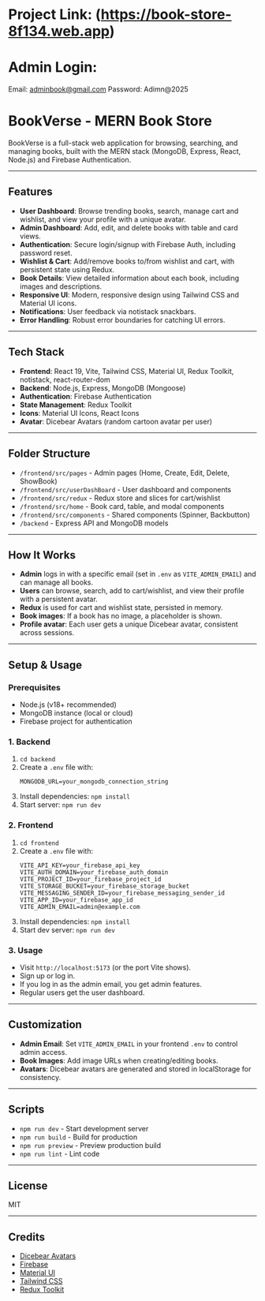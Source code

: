 # Project Link: (https://book-store-8f134.web.app)

# Admin Login:

Email: adminbook@gmail.com
Password: Adimn@2025

# BookVerse - MERN Book Store

BookVerse is a full-stack web application for browsing, searching, and managing books, built with the MERN stack (MongoDB, Express, React, Node.js) and Firebase Authentication.

---

## Features

- **User Dashboard**: Browse trending books, search, manage cart and wishlist, and view your profile with a unique avatar.
- **Admin Dashboard**: Add, edit, and delete books with table and card views.
- **Authentication**: Secure login/signup with Firebase Auth, including password reset.
- **Wishlist & Cart**: Add/remove books to/from wishlist and cart, with persistent state using Redux.
- **Book Details**: View detailed information about each book, including images and descriptions.
- **Responsive UI**: Modern, responsive design using Tailwind CSS and Material UI icons.
- **Notifications**: User feedback via notistack snackbars.
- **Error Handling**: Robust error boundaries for catching UI errors.

---

## Tech Stack

- **Frontend**: React 19, Vite, Tailwind CSS, Material UI, Redux Toolkit, notistack, react-router-dom
- **Backend**: Node.js, Express, MongoDB (Mongoose)
- **Authentication**: Firebase Authentication
- **State Management**: Redux Toolkit
- **Icons**: Material UI Icons, React Icons
- **Avatar**: Dicebear Avatars (random cartoon avatar per user)

---

## Folder Structure

- `/frontend/src/pages` - Admin pages (Home, Create, Edit, Delete, ShowBook)
- `/frontend/src/userDashBoard` - User dashboard and components
- `/frontend/src/redux` - Redux store and slices for cart/wishlist
- `/frontend/src/home` - Book card, table, and modal components
- `/frontend/src/components` - Shared components (Spinner, Backbutton)
- `/backend` - Express API and MongoDB models

---

## How It Works

- **Admin** logs in with a specific email (set in `.env` as `VITE_ADMIN_EMAIL`) and can manage all books.
- **Users** can browse, search, add to cart/wishlist, and view their profile with a persistent avatar.
- **Redux** is used for cart and wishlist state, persisted in memory.
- **Book images**: If a book has no image, a placeholder is shown.
- **Profile avatar**: Each user gets a unique Dicebear avatar, consistent across sessions.

---

## Setup & Usage

### Prerequisites

- Node.js (v18+ recommended)
- MongoDB instance (local or cloud)
- Firebase project for authentication

### 1. Backend

1. `cd backend`
2. Create a `.env` file with:
   ```
   MONGODB_URL=your_mongodb_connection_string
   ```
3. Install dependencies: `npm install`
4. Start server: `npm run dev`

### 2. Frontend

1. `cd frontend`
2. Create a `.env` file with:
   ```
   VITE_API_KEY=your_firebase_api_key
   VITE_AUTH_DOMAIN=your_firebase_auth_domain
   VITE_PROJECT_ID=your_firebase_project_id
   VITE_STORAGE_BUCKET=your_firebase_storage_bucket
   VITE_MESSAGING_SENDER_ID=your_firebase_messaging_sender_id
   VITE_APP_ID=your_firebase_app_id
   VITE_ADMIN_EMAIL=admin@example.com
   ```
3. Install dependencies: `npm install`
4. Start dev server: `npm run dev`

### 3. Usage

- Visit `http://localhost:5173` (or the port Vite shows).
- Sign up or log in.
- If you log in as the admin email, you get admin features.
- Regular users get the user dashboard.

---

## Customization

- **Admin Email**: Set `VITE_ADMIN_EMAIL` in your frontend `.env` to control admin access.
- **Book Images**: Add image URLs when creating/editing books.
- **Avatars**: Dicebear avatars are generated and stored in localStorage for consistency.

---

## Scripts

- `npm run dev` - Start development server
- `npm run build` - Build for production
- `npm run preview` - Preview production build
- `npm run lint` - Lint code

---

## License

MIT

---

## Credits

- [Dicebear Avatars](https://www.dicebear.com/)
- [Firebase](https://firebase.google.com/)
- [Material UI](https://mui.com/)
- [Tailwind CSS](https://tailwindcss.com/)
- [Redux Toolkit](https://redux-toolkit.js.org/)
